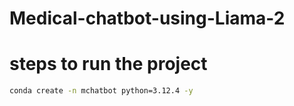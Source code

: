 # Medical-chatbot-using-Liama-2
# steps to run the project
```bash
conda create -n mchatbot python=3.12.4 -y
```
